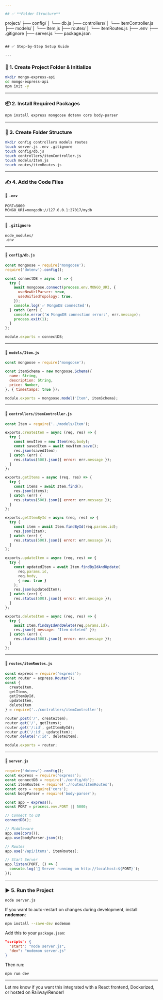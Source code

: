 ```yaml
---

## ✅ **Folder Structure**
```
project/
├── config/
│   └── db.js
├── controllers/
│   └── itemController.js
├── models/
│   └── Item.js
├── routes/
│   └── itemRoutes.js
├── .env
├── .gitignore
├── server.js
└── package.json
```

## ✅ Step-by-Step Setup Guide

---
```


### 🧱 1. **Create Project Folder & Initialize**
```bash
mkdir mongo-express-api
cd mongo-express-api
npm init -y
```

---

### 📦 2. **Install Required Packages**
```bash
npm install express mongoose dotenv cors body-parser
```

---

### 📁 3. **Create Folder Structure**
```bash
mkdir config controllers models routes
touch server.js .env .gitignore
touch config/db.js
touch controllers/itemController.js
touch models/Item.js
touch routes/itemRoutes.js
```

---

### ✍️ 4. **Add the Code Files**

#### 📌 `.env`
```env
PORT=5000
MONGO_URI=mongodb://127.0.0.1:27017/mydb
```

---

#### 📌 `.gitignore`
```gitignore
node_modules/
.env
```

---

#### 📌 `config/db.js`
```js
const mongoose = require('mongoose');
require('dotenv').config();

const connectDB = async () => {
  try {
    await mongoose.connect(process.env.MONGO_URI, {
      useNewUrlParser: true,
      useUnifiedTopology: true,
    });
    console.log('✅ MongoDB connected');
  } catch (err) {
    console.error('❌ MongoDB connection error:', err.message);
    process.exit(1);
  }
};

module.exports = connectDB;
```

---

#### 📌 `models/Item.js`
```js
const mongoose = require('mongoose');

const itemSchema = new mongoose.Schema({
  name: String,
  description: String,
  price: Number,
}, { timestamps: true });

module.exports = mongoose.model('Item', itemSchema);
```

---

#### 📌 `controllers/itemController.js`
```js
const Item = require('../models/Item');

exports.createItem = async (req, res) => {
  try {
    const newItem = new Item(req.body);
    const savedItem = await newItem.save();
    res.json(savedItem);
  } catch (err) {
    res.status(500).json({ error: err.message });
  }
};

exports.getItems = async (req, res) => {
  try {
    const items = await Item.find();
    res.json(items);
  } catch (err) {
    res.status(500).json({ error: err.message });
  }
};

exports.getItemById = async (req, res) => {
  try {
    const item = await Item.findById(req.params.id);
    res.json(item);
  } catch (err) {
    res.status(500).json({ error: err.message });
  }
};

exports.updateItem = async (req, res) => {
  try {
    const updatedItem = await Item.findByIdAndUpdate(
      req.params.id,
      req.body,
      { new: true }
    );
    res.json(updatedItem);
  } catch (err) {
    res.status(500).json({ error: err.message });
  }
};

exports.deleteItem = async (req, res) => {
  try {
    await Item.findByIdAndDelete(req.params.id);
    res.json({ message: 'Item deleted' });
  } catch (err) {
    res.status(500).json({ error: err.message });
  }
};
```

---

#### 📌 `routes/itemRoutes.js`
```js
const express = require('express');
const router = express.Router();
const {
  createItem,
  getItems,
  getItemById,
  updateItem,
  deleteItem
} = require('../controllers/itemController');

router.post('/', createItem);
router.get('/', getItems);
router.get('/:id', getItemById);
router.put('/:id', updateItem);
router.delete('/:id', deleteItem);

module.exports = router;
```

---

#### 📌 `server.js`
```js
require('dotenv').config();
const express = require('express');
const connectDB = require('./config/db');
const itemRoutes = require('./routes/itemRoutes');
const cors = require('cors');
const bodyParser = require('body-parser');

const app = express();
const PORT = process.env.PORT || 5000;

// Connect to DB
connectDB();

// Middleware
app.use(cors());
app.use(bodyParser.json());

// Routes
app.use('/api/items', itemRoutes);

// Start Server
app.listen(PORT, () => {
  console.log(`🚀 Server running on http://localhost:${PORT}`);
});
```

---

### ▶️ 5. **Run the Project**
```bash
node server.js
```

If you want to auto-restart on changes during development, install **nodemon**:
```bash
npm install --save-dev nodemon
```

Add this to your `package.json`:
```json
"scripts": {
  "start": "node server.js",
  "dev": "nodemon server.js"
}
```

Then run:
```bash
npm run dev
```

---

Let me know if you want this integrated with a React frontend, Dockerized, or hosted on Railway/Render!

